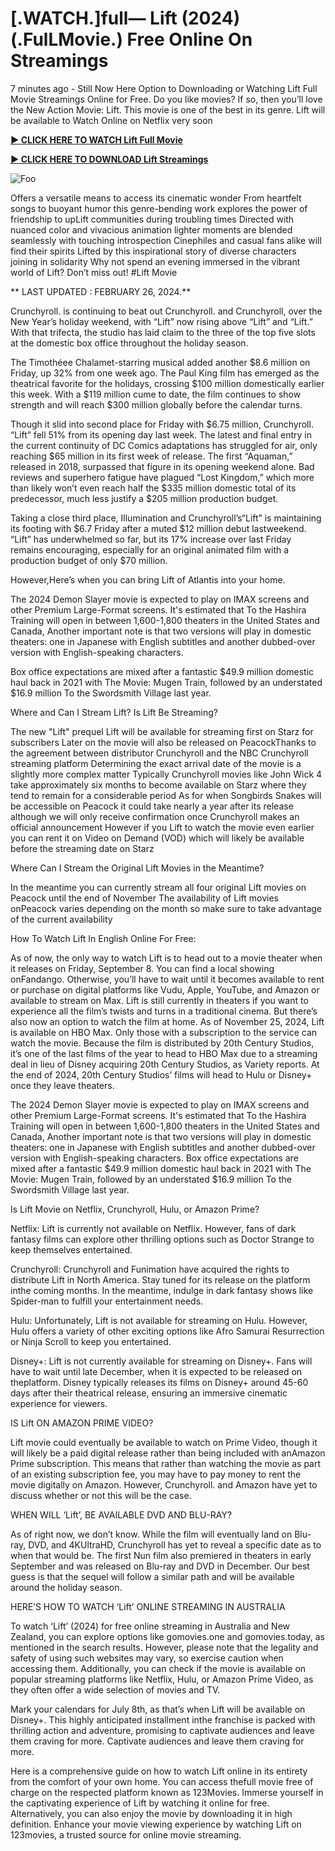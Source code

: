 <h1>[.WATCH.]full— Lift (2024) (.FulLMovie.) Free Online On Streamings</h1>


7 minutes ago - Still Now Here Option to Downloading or Watching Lift Full Movie Streamings Online for Free. Do you like movies? If so, then you’ll love the New Action Movie: Lift. This movie is one of the best in its genre. Lift will be available to Watch Online on Netflix very soon




**<a href="https://stream.evmovies.com/en/movie/955916/lift">► CLICK HERE TO WATCH Lift Full Movie</a>**


**<a href="https://stream.evmovies.com/en/movie/955916/lift">► CLICK HERE TO DOWNLOAD Lift Streamings</a>**


<animated-image data-catalyst=""><a href="https://stream.evmovies.com/en/movie/955916/lift" rel="nofollow" data-target="animated-image.originalLink"><img src="https://camo.githubusercontent.com/917e6ed5c302499242165dcc02bdbce85c075fd21b35918eb9c0b771855261b8/68747470733a2f2f7374617469632e7769787374617469632e636f6d2f6d656469612f6232343966395f61646163386637306662336634356238383639313639366337376465313866337e6d76322e676966" alt="Foo" data-canonical-src="https://static.wixstatic.com/media/b249f9_adac8f70fb3f45b88691696c77de18f3~mv2.gif" style="max-width: 100%; display: inline-block;" data-target="animated-image.originalImage"></a>




Offers a versatile means to access its cinematic wonder From heartfelt songs to buoyant humor this genre-bending work explores the power of friendship to upLift communities during troubling times Directed with nuanced color and vivacious animation lighter moments are blended seamlessly with touching introspection Cinephiles and casual fans alike will find their spirits Lifted by this inspirational story of diverse characters joining in solidarity Why not spend an evening immersed in the vibrant world of Lift? Don’t miss out! #Lift Movie




** LAST UPDATED : FEBRUARY 26, 2024.**




Crunchyroll. is continuing to beat out Crunchyroll. and Crunchyroll, over the New Year’s holiday weekend, with “Lift” now rising above “Lift” and “Lift.” With that trifecta, the studio has laid claim to the three of the top five slots at the domestic box office throughout the holiday season.




The Timothéee Chalamet-starring musical added another $8.6 million on Friday, up 32% from one week ago. The Paul King film has emerged as the theatrical favorite for the holidays, crossing $100 million domestically earlier this week. With a $119 million cume to date, the film continues to show strength and will reach $300 million globally before the calendar turns.




Though it slid into second place for Friday with $6.75 million, Crunchyroll. “Lift” fell 51% from its opening day last week. The latest and final entry in the current continuity of DC Comics adaptations has struggled for air, only reaching $65 million in its first week of release. The first “Aquaman,” released in 2018, surpassed that figure in its opening weekend alone. Bad reviews and superhero fatigue have plagued “Lost Kingdom,” which more than likely won’t even reach half the $335 million domestic total of its predecessor, much less justify a $205 million production budget.




Taking a close third place, Illumination and Crunchyroll’s“Lift” is maintaining its footing with $6.7 Friday after a muted $12 million debut lastweekend. “Lift” has underwhelmed so far, but its 17% increase over last Friday remains encouraging, especially for an original animated film with a production budget of only $70 million.




However,Here’s when you can bring Lift of Atlantis into your home.


The 2024 Demon Slayer movie is expected to play on IMAX screens and other Premium Large-Format screens.
It's estimated that To the Hashira Training will open in between 1,600-1,800 theaters in the United States and Canada, Another important note is that two versions will play in domestic theaters: one in Japanese with English subtitles and another dubbed-over version with English-speaking characters.


Box office expectations are mixed after a fantastic $49.9 million domestic haul back in 2021 with The Movie: Mugen Train, followed by an understated $16.9 million To the Swordsmith Village last year.


Where and Can I Stream Lift? Is Lift Be Streaming?




The new "Lift" prequel Lift will be available for streaming first on Starz for subscribers Later on the movie will also be released on PeacockThanks to the agreement between distributor Crunchyroll and the NBC Crunchyroll streaming platform Determining the exact arrival date of the movie is a slightly more complex matter Typically Crunchyroll movies like John Wick 4 take approximately six months to become available on Starz where they tend to remain for a considerable period As for when Songbirds Snakes will be accessible on Peacock it could take nearly a year after its release although we will only receive confirmation once Crunchyroll makes an official announcement However if you Lift to watch the movie even earlier you can rent it on Video on Demand (VOD) which will likely be available before the streaming date on Starz




Where Can I Stream the Original Lift Movies in the Meantime?




In the meantime you can currently stream all four original Lift movies on Peacock until the end of November The availability of Lift movies onPeacock varies depending on the month so make sure to take advantage of the current availability




How To Watch Lift In English Online For Free:




As of now, the only way to watch Lift is to head out to a movie theater when it releases on Friday, September 8. You can find a local showing onFandango. Otherwise, you’ll have to wait until it becomes available to rent or purchase on digital platforms like Vudu, Apple, YouTube, and Amazon or available to stream on Max. Lift is still currently in theaters if you want to experience all the film’s twists and turns in a traditional cinema. But there’s also now an option to watch the film at home. As of November 25, 2024, Lift is available on HBO Max. Only those with a subscription to the service can watch the movie. Because the film is distributed by 20th Century Studios, it’s one of the last films of the year to head to HBO Max due to a streaming deal in lieu of Disney acquiring 20th Century Studios, as Variety reports. At the end of 2024, 20th Century Studios’ films will head to Hulu or Disney+ once they leave theaters.




The 2024 Demon Slayer movie is expected to play on IMAX screens and other Premium Large-Format screens.
It's estimated that To the Hashira Training will open in between 1,600-1,800 theaters in the United States and Canada, Another important note is that two versions will play in domestic theaters: one in Japanese with English subtitles and another dubbed-over version with English-speaking characters.
Box office expectations are mixed after a fantastic $49.9 million domestic haul back in 2021 with The Movie: Mugen Train, followed by an understated $16.9 million To the Swordsmith Village last year.




Is Lift Movie on Netflix, Crunchyroll, Hulu, or Amazon Prime?




Netflix: Lift is currently not available on Netflix. However, fans of dark fantasy films can explore other thrilling options such as Doctor Strange to keep themselves entertained.




Crunchyroll: Crunchyroll and Funimation have acquired the rights to distribute Lift in North America. Stay tuned for its release on the platform inthe coming months. In the meantime, indulge in dark fantasy shows like Spider-man to fulfill your entertainment needs.




Hulu: Unfortunately, Lift is not available for streaming on Hulu. However, Hulu offers a variety of other exciting options like Afro Samurai Resurrection or Ninja Scroll to keep you entertained.




Disney+: Lift is not currently available for streaming on Disney+. Fans will have to wait until late December, when it is expected to be released on theplatform. Disney typically releases its films on Disney+ around 45-60 days after their theatrical release, ensuring an immersive cinematic experience for viewers.




IS Lift ON AMAZON PRIME VIDEO?




Lift movie could eventually be available to watch on Prime Video, though it will likely be a paid digital release rather than being included with anAmazon Prime subscription. This means that rather than watching the movie as part of an existing subscription fee, you may have to pay money to rent the movie digitally on Amazon. However, Crunchyroll. and Amazon have yet to discuss whether or not this will be the case.




WHEN WILL ‘Lift’, BE AVAILABLE DVD AND BLU-RAY?




As of right now, we don’t know. While the film will eventually land on Blu-ray, DVD, and 4KUltraHD, Crunchyroll has yet to reveal a specific date as to when that would be. The first Nun film also premiered in theaters in early September and was released on Blu-ray and DVD in December. Our best guess is that the sequel will follow a similar path and will be available around the holiday season.




HERE’S HOW TO WATCH ‘Lift’ ONLINE STREAMING IN AUSTRALIA




To watch ‘Lift’ (2024) for free online streaming in Australia and New Zealand, you can explore options like gomovies.one and gomovies.today, as mentioned in the search results. However, please note that the legality and safety of using such websites may vary, so exercise caution when accessing them. Additionally, you can check if the movie is available on popular streaming platforms like Netflix, Hulu, or Amazon Prime Video, as they often offer a wide selection of movies and TV.




Mark your calendars for July 8th, as that’s when Lift will be available on Disney+. This highly anticipated installment inthe franchise is packed with thrilling action and adventure, promising to captivate audiences and leave them craving for more. Captivate audiences and leave them craving for more.




Here is a comprehensive guide on how to watch Lift online in its entirety from the comfort of your own home. You can access thefull movie free of charge on the respected platform known as 123Movies. Immerse yourself in the captivating experience of Lift by watching it online for free. Alternatively, you can also enjoy the movie by downloading it in high definition. Enhance your movie viewing experience by watching Lift on 123movies, a trusted source for online movie streaming.

